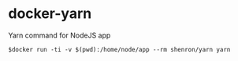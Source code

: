 # docker-yarn
Yarn command for NodeJS app

`$docker run -ti -v $(pwd):/home/node/app --rm shenron/yarn yarn`
